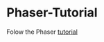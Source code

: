 # Phaser-Tutorial

Folow the Phaser <a href="http://phaser.io/tutorials/making-your-first-phaser-3-game"> tutorial</a>
